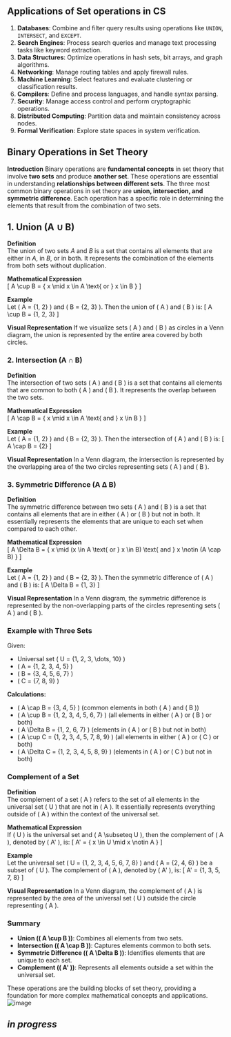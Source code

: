 ## Applications of Set operations in CS

1. **Databases**: Combine and filter query results using operations like `UNION`, `INTERSECT`, and `EXCEPT`.
2. **Search Engines**: Process search queries and manage text processing tasks like keyword extraction.
3. **Data Structures**: Optimize operations in hash sets, bit arrays, and graph algorithms.
4. **Networking**: Manage routing tables and apply firewall rules.
5. **Machine Learning**: Select features and evaluate clustering or classification results.
6. **Compilers**: Define and process languages, and handle syntax parsing.
7. **Security**: Manage access control and perform cryptographic operations.
8. **Distributed Computing**: Partition data and maintain consistency across nodes.
9. **Formal Verification**: Explore state spaces in system verification. 

## Binary Operations in Set Theory

**Introduction**
Binary operations are **fundamental concepts** in set theory that involve **two sets** and produce **another set**. These operations are essential in understanding **<blue>relationships between different sets</blue>**. The three most common binary operations in set theory are **union, intersection, and symmetric difference**. Each operation has a specific role in determining the elements that result from the combination of two sets.

## 1. Union (A ∪ B)

**Definition**  
The union of two sets $A$ and $B$ is a set that contains all elements that are either in $A$, in $B$, or in both. It represents the combination of the elements from both sets without duplication.

**Mathematical Expression**  
\[ A \cup B = \{ x \mid x \in A \text{ or } x \in B \} \]

**Example**  
Let \( A = \{1, 2\} \) and \( B = \{2, 3\} \). Then the union of \( A \) and \( B \) is:
\[ A \cup B = \{1, 2, 3\} \]

**Visual Representation**
If we visualize sets \( A \) and \( B \) as circles in a Venn diagram, the union is represented by the entire area covered by both circles.

### 2. Intersection (A ∩ B)

**Definition**  
The intersection of two sets \( A \) and \( B \) is a set that contains all elements that are common to both \( A \) and \( B \). It represents the overlap between the two sets.

**Mathematical Expression**  
\[ A \cap B = \{ x \mid x \in A \text{ and } x \in B \} \]

**Example**  
Let \( A = \{1, 2\} \) and \( B = \{2, 3\} \). Then the intersection of \( A \) and \( B \) is:
\[ A \cap B = \{2\} \]

**Visual Representation**
In a Venn diagram, the intersection is represented by the overlapping area of the two circles representing sets \( A \) and \( B \).

### 3. Symmetric Difference (A Δ B)

**Definition**  
The symmetric difference between two sets \( A \) and \( B \) is a set that contains all elements that are in either \( A \) or \( B \) but not in both. It essentially represents the elements that are unique to each set when compared to each other.

**Mathematical Expression**  
\[ A \Delta B = \{ x \mid (x \in A \text{ or } x \in B) \text{ and } x \notin (A \cap B) \} \]

**Example**  
Let \( A = \{1, 2\} \) and \( B = \{2, 3\} \). Then the symmetric difference of \( A \) and \( B \) is:
\[ A \Delta B = \{1, 3\} \]

**Visual Representation**
In a Venn diagram, the symmetric difference is represented by the non-overlapping parts of the circles representing sets \( A \) and \( B \).

### Example with Three Sets

Given:
- Universal set \( U = \{1, 2, 3, \dots, 10\} \)
- \( A = \{1, 2, 3, 4, 5\} \)
- \( B = \{3, 4, 5, 6, 7\} \)
- \( C = \{7, 8, 9\} \)

**Calculations:**
- \( A \cap B = \{3, 4, 5\} \) (common elements in both \( A \) and \( B \))
- \( A \cup B = \{1, 2, 3, 4, 5, 6, 7\} \) (all elements in either \( A \) or \( B \) or both)
- \( A \Delta B = \{1, 2, 6, 7\} \) (elements in \( A \) or \( B \) but not in both)
- \( A \cup C = \{1, 2, 3, 4, 5, 7, 8, 9\} \) (all elements in either \( A \) or \( C \) or both)
- \( A \Delta C = \{1, 2, 3, 4, 5, 8, 9\} \) (elements in \( A \) or \( C \) but not in both)

### Complement of a Set

**Definition**  
The complement of a set \( A \) refers to the set of all elements in the universal set \( U \) that are not in \( A \). It essentially represents everything outside of \( A \) within the context of the universal set.

**Mathematical Expression**  
If \( U \) is the universal set and \( A \subseteq U \), then the complement of \( A \), denoted by \( A' \), is:
\[ A' = \{ x \in U \mid x \notin A \} \]

**Example**  
Let the universal set \( U = \{1, 2, 3, 4, 5, 6, 7, 8\} \) and \( A = \{2, 4, 6\} \) be a subset of \( U \). The complement of \( A \), denoted by \( A' \), is:
\[ A' = \{1, 3, 5, 7, 8\} \]

**Visual Representation**
In a Venn diagram, the complement of \( A \) is represented by the area of the universal set \( U \) outside the circle representing \( A \).

### Summary

- **Union (\( A \cup B \))**: Combines all elements from two sets.
- **Intersection (\( A \cap B \))**: Captures elements common to both sets.
- **Symmetric Difference (\( A \Delta B \))**: Identifies elements that are unique to each set.
- **Complement (\( A' \))**: Represents all elements outside a set within the universal set.

These operations are the building blocks of set theory, providing a foundation for more complex mathematical concepts and applications.
![image](https://lh3.googleusercontent.com/d/1jj8i8Am41OK5pOpWjOJSLHw6s3pAneF8)

***in progress***
---


